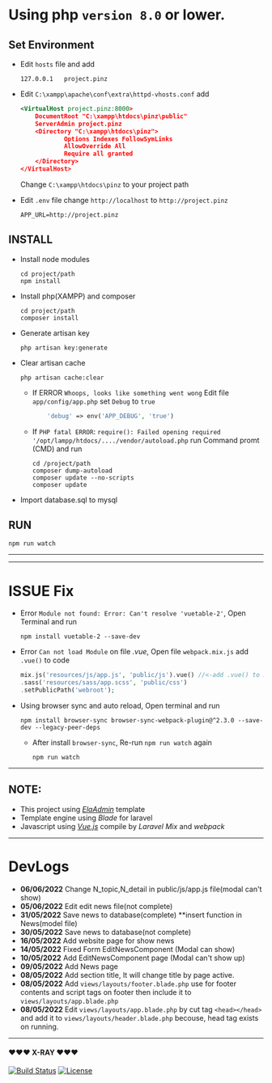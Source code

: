# __Using php `version 8.0` or lower.__
## **Set Environment**
- Edit `hosts` file and add
    ```
    127.0.0.1   project.pinz
    ```
- Edit `C:\xampp\apache\conf\extra\httpd-vhosts.conf` add
    ```xml
    <VirtualHost project.pinz:8000>
        DocumentRoot "C:\xampp\htdocs\pinz\public"
        ServerAdmin project.pinz
        <Directory "C:\xampp\htdocs\pinz">
                Options Indexes FollowSymLinks
                AllowOverride All
                Require all granted
        </Directory>
    </VirtualHost>
    ```
    Change `C:\xampp\htdocs\pinz` to your project path

- Edit `.env` file change `http://localhost` to `http://project.pinz`
    ```
    APP_URL=http://project.pinz
    ```

## **INSTALL**
- Install node modules
    ```
    cd project/path
    npm install
    ```
- Install php(XAMPP) and composer
    ```
    cd project/path
    composer install
    ```
- Generate artisan key
    ```
    php artisan key:generate
    ```
- Clear artisan cache
    ```
    php artisan cache:clear
    ```
    - If ERROR
        `Whoops, looks like something went wong` Edit file `app/config/app.php` set ``Debug`` to `true`
        ```php
            'debug' => env('APP_DEBUG', 'true')
        ```

    - If `PHP fatal ERROR`: `require(): Failed opening required '/opt/lampp/htdocs/..../vendor/autoload.php` run Command promt (CMD) and run
        ```
        cd /project/path
        composer dump-autoload
        composer update --no-scripts
        composer update
        ```
- Import database.sql to mysql

## **RUN**
```
npm run watch
```
---
---
# ISSUE Fix
- Error `Module not found: Error: Can't resolve 'vuetable-2'`, Open Terminal and run
    ```
    npm install vuetable-2 --save-dev
    ```
- Error `Can not load Module` on file *.vue*, Open file `webpack.mix.js` add `.vue()` to code
    ```php
    mix.js('resources/js/app.js', 'public/js').vue() //<-add .vue() to mix vuejs->
    .sass('resources/sass/app.scss', 'public/css')
    .setPublicPath('webroot');
    ```
- Using browser sync and auto reload, Open terminal and run
    ```
    npm install browser-sync browser-sync-webpack-plugin@^2.3.0 --save-dev --legacy-peer-deps
    ```
    - After install `browser-sync`, Re-run `npm run watch` again
        ```
        npm run watch
        ```
---
## NOTE:
- This project using [_ElaAdmin_](https://technext.github.io/elaadmin/index.html "View ElaAdmin template") template
- Template engine using _Blade_ for laravel   
- Javascript using [_Vue.js_](https://vuejs.org "Go to Vue Website") compile by _Laravel Mix_ and _webpack_
---
# **DevLogs**
- **06/06/2022** Change N_topic,N_detail in public/js/app.js file(modal can't show)
- **05/06/2022** Edit edit news file(not complete)
- **31/05/2022** Save news to database(complete) **insert function in News(model file) 
- **30/05/2022** Save news to database(not complete)
- **16/05/2022** Add website page for show news
- **14/05/2022** Fixed Form EditNewsComponent (Modal can show)
- **10/05/2022** Add EditNewsComponent page (Modal can't show up)
- **09/05/2022** Add News page
- **08/05/2022** Add section title, It will change title by page active.
- **08/05/2022** Add `views/layouts/footer.blade.php` use for footer contents and script tags on footer then include it to `views/layouts/app.blade.php`
- **08/05/2022** Edit `views/layouts/app.blade.php` by cut tag `<head></head>` and add it to `views/layouts/header.blade.php` becouse, head tag exists on running.

---
#### ❤️❤️❤️ X-RAY ❤️❤️❤️  
<span>
<a href="https://travis-ci.org/laravel/framework"><img src="https://travis-ci.org/laravel/framework.svg" alt="Build Status"></a>
<a href="https://packagist.org/packages/laravel/framework"><img src="https://poser.pugx.org/laravel/framework/license.svg" alt="License"></a>
</span>